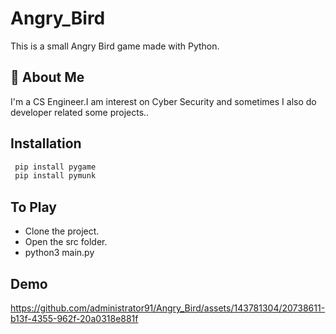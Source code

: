 # Angry_Bird
This is a small Angry Bird game made with Python.

## 🚀 About Me
I'm a CS Engineer.I am interest on Cyber Security and sometimes I also do developer related some projects..

## Installation

```bash
 pip install pygame
 pip install pymunk
```

## To Play

- Clone the project.
- Open the src folder.
- python3 main.py

## Demo
https://github.com/administrator91/Angry_Bird/assets/143781304/20738611-b13f-4355-962f-20a0318e881f





